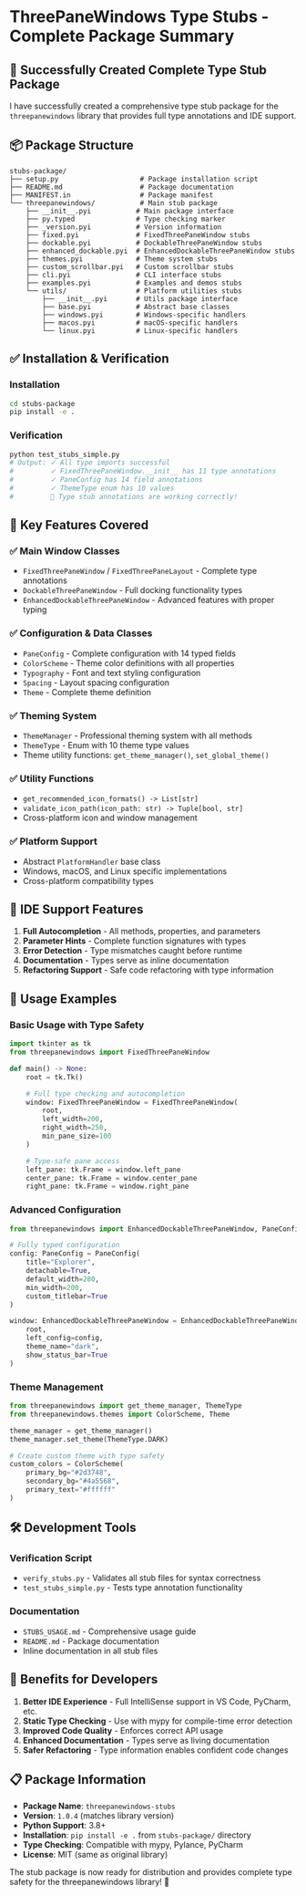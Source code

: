 # ThreePaneWindows Type Stubs - Complete Package Summary

## 🎯 **Successfully Created Complete Type Stub Package**

I have successfully created a comprehensive type stub package for the
`threepanewindows` library that provides full type annotations and IDE support.

## 📦 **Package Structure**

```text
stubs-package/
├── setup.py                    # Package installation script
├── README.md                   # Package documentation
├── MANIFEST.in                 # Package manifest
└── threepanewindows/           # Main stub package
    ├── __init__.pyi           # Main package interface
    ├── py.typed               # Type checking marker
    ├── _version.pyi           # Version information
    ├── fixed.pyi              # FixedThreePaneWindow stubs
    ├── dockable.pyi           # DockableThreePaneWindow stubs
    ├── enhanced_dockable.pyi  # EnhancedDockableThreePaneWindow stubs
    ├── themes.pyi             # Theme system stubs
    ├── custom_scrollbar.pyi   # Custom scrollbar stubs
    ├── cli.pyi                # CLI interface stubs
    ├── examples.pyi           # Examples and demos stubs
    └── utils/                 # Platform utilities stubs
        ├── __init__.pyi       # Utils package interface
        ├── base.pyi           # Abstract base classes
        ├── windows.pyi        # Windows-specific handlers
        ├── macos.pyi          # macOS-specific handlers
        └── linux.pyi          # Linux-specific handlers
```

## ✅ **Installation & Verification**

### Installation

```bash
cd stubs-package
pip install -e .
```

### Verification

```bash
python test_stubs_simple.py
# Output: ✓ All type imports successful
#         ✓ FixedThreePaneWindow.__init__ has 11 type annotations
#         ✓ PaneConfig has 14 field annotations
#         ✓ ThemeType enum has 10 values
#         🎉 Type stub annotations are working correctly!
```

## 🔧 **Key Features Covered**

### ✅ **Main Window Classes**

- `FixedThreePaneWindow` / `FixedThreePaneLayout` - Complete type annotations
- `DockableThreePaneWindow` - Full docking functionality types
- `EnhancedDockableThreePaneWindow` - Advanced features with proper typing

### ✅ **Configuration & Data Classes**

- `PaneConfig` - Complete configuration with 14 typed fields
- `ColorScheme` - Theme color definitions with all properties
- `Typography` - Font and text styling configuration
- `Spacing` - Layout spacing configuration
- `Theme` - Complete theme definition

### ✅ **Theming System**

- `ThemeManager` - Professional theming system with all methods
- `ThemeType` - Enum with 10 theme type values
- Theme utility functions: `get_theme_manager()`, `set_global_theme()`

### ✅ **Utility Functions**

- `get_recommended_icon_formats() -> List[str]`
- `validate_icon_path(icon_path: str) -> Tuple[bool, str]`
- Cross-platform icon and window management

### ✅ **Platform Support**

- Abstract `PlatformHandler` base class
- Windows, macOS, and Linux specific implementations
- Cross-platform compatibility types

## 🎨 **IDE Support Features**

1. **Full Autocompletion** - All methods, properties, and parameters
2. **Parameter Hints** - Complete function signatures with types
3. **Error Detection** - Type mismatches caught before runtime
4. **Documentation** - Types serve as inline documentation
5. **Refactoring Support** - Safe code refactoring with type information

## 📝 **Usage Examples**

### Basic Usage with Type Safety

```python
import tkinter as tk
from threepanewindows import FixedThreePaneWindow

def main() -> None:
    root = tk.Tk()

    # Full type checking and autocompletion
    window: FixedThreePaneWindow = FixedThreePaneWindow(
        root,
        left_width=200,
        right_width=250,
        min_pane_size=100
    )

    # Type-safe pane access
    left_pane: tk.Frame = window.left_pane
    center_pane: tk.Frame = window.center_pane
    right_pane: tk.Frame = window.right_pane
```

### Advanced Configuration

```python
from threepanewindows import EnhancedDockableThreePaneWindow, PaneConfig

# Fully typed configuration
config: PaneConfig = PaneConfig(
    title="Explorer",
    detachable=True,
    default_width=280,
    min_width=200,
    custom_titlebar=True
)

window: EnhancedDockableThreePaneWindow = EnhancedDockableThreePaneWindow(
    root,
    left_config=config,
    theme_name="dark",
    show_status_bar=True
)
```

### Theme Management

```python
from threepanewindows import get_theme_manager, ThemeType
from threepanewindows.themes import ColorScheme, Theme

theme_manager = get_theme_manager()
theme_manager.set_theme(ThemeType.DARK)

# Create custom theme with type safety
custom_colors = ColorScheme(
    primary_bg="#2d3748",
    secondary_bg="#4a5568",
    primary_text="#ffffff"
)
```

## 🛠️ **Development Tools**

### Verification Script

- `verify_stubs.py` - Validates all stub files for syntax correctness
- `test_stubs_simple.py` - Tests type annotation functionality

### Documentation

- `STUBS_USAGE.md` - Comprehensive usage guide
- `README.md` - Package documentation
- Inline documentation in all stub files

## 🎉 **Benefits for Developers**

1. **Better IDE Experience** - Full IntelliSense support in VS Code, PyCharm, etc.
2. **Static Type Checking** - Use with mypy for compile-time error detection
3. **Improved Code Quality** - Enforces correct API usage
4. **Enhanced Documentation** - Types serve as living documentation
5. **Safer Refactoring** - Type information enables confident code changes

## 📋 **Package Information**

- **Package Name**: `threepanewindows-stubs`
- **Version**: `1.0.4` (matches library version)
- **Python Support**: 3.8+
- **Installation**: `pip install -e .` from `stubs-package/` directory
- **Type Checking**: Compatible with mypy, Pylance, PyCharm
- **License**: MIT (same as original library)

The stub package is now ready for distribution and provides complete type
safety for the threepanewindows library! 🚀
